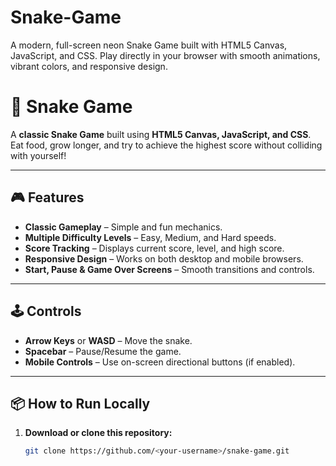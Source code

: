 # Snake-Game
A modern, full-screen neon Snake Game built with HTML5 Canvas, JavaScript, and CSS. Play directly in your browser with smooth animations, vibrant colors, and responsive design.
# 🐍 Snake Game

A **classic Snake Game** built using **HTML5 Canvas, JavaScript, and CSS**. Eat food, grow longer, and try to achieve the highest score without colliding with yourself!

---

## **🎮 Features**
- **Classic Gameplay** – Simple and fun mechanics.
- **Multiple Difficulty Levels** – Easy, Medium, and Hard speeds.
- **Score Tracking** – Displays current score, level, and high score.
- **Responsive Design** – Works on both desktop and mobile browsers.
- **Start, Pause & Game Over Screens** – Smooth transitions and controls.

---

## **🕹 Controls**
- **Arrow Keys** or **WASD** – Move the snake.
- **Spacebar** – Pause/Resume the game.
- **Mobile Controls** – Use on-screen directional buttons (if enabled).

---

## **📦 How to Run Locally**
1. **Download or clone this repository:**
   ```bash
   git clone https://github.com/<your-username>/snake-game.git
